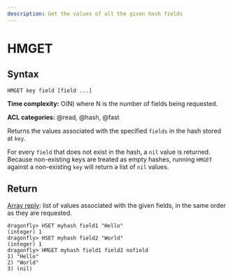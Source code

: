 ```yaml
---
description: Get the values of all the given hash fields
---
```


# HMGET

## Syntax

    HMGET key field [field ...]

**Time complexity:** O(N) where N is the number of fields being requested.

**ACL categories:** @read, @hash, @fast

Returns the values associated with the specified `fields` in the hash stored at
`key`.

For every `field` that does not exist in the hash, a `nil` value is returned.
Because non-existing keys are treated as empty hashes, running `HMGET` against
a non-existing `key` will return a list of `nil` values.

## Return

[Array reply](https://redis.io/docs/reference/protocol-spec#resp-arrays): list of values associated with the given fields, in the same
order as they are requested.

```shell
dragonfly> HSET myhash field1 "Hello"
(integer) 1
dragonfly> HSET myhash field2 "World"
(integer) 1
dragonfly> HMGET myhash field1 field2 nofield
1) "Hello"
2) "World"
3) (nil)
```
